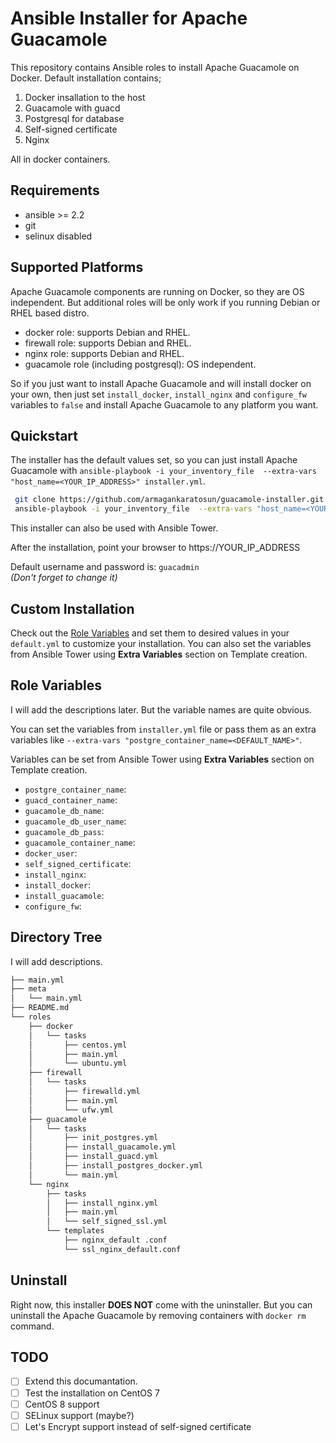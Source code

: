 # Ansible Installer for Apache Guacamole 

This repository contains Ansible roles to install Apache Guacamole on Docker. Default installation contains;

 1. Docker insallation to the host
 2. Guacamole with guacd
 3. Postgresql for database
 4. Self-signed certificate
 5. Nginx

All in docker containers.

Requirements
------------

* ansible >= 2.2
* git
* selinux disabled

Supported Platforms
-------------------

Apache Guacamole components are running on Docker, so they are OS independent. But additional roles will be only work if you running Debian or RHEL based distro.

- docker role: supports Debian and RHEL.
- firewall role: supports Debian and RHEL.
- nginx role: supports Debian and RHEL.
- guacamole role (including postgresql): OS independent. 

So if you just want to install Apache Guacamole and will install docker on your own, then just set `install_docker`, `install_nginx` and `configure_fw` variables to `false` and install Apache Guacamole to any platform you want.


Quickstart
------------

The installer has the default values set, so you can just install Apache Guacamole with `ansible-playbook -i your_inventory_file  --extra-vars "host_name=<YOUR_IP_ADDRESS>" installer.yml`. 

```bash
 git clone https://github.com/armagankaratosun/guacamole-installer.git
 ansible-playbook -i your_inventory_file  --extra-vars "host_name=<YOUR_IP_ADDRESS>" installer.yml
```
This installer can also be used with Ansible Tower. 

After the installation, point your browser to https://YOUR_IP_ADDRESS

Default username and password is: `guacadmin`  
*(Don't forget to change it)*

Custom Installation
-------------------

Check out the [Role Variables](#Role-Variables) and set them to desired values in your `default.yml` to customize your installation. You can also set the variables from Ansible Tower using **Extra Variables** section on Template creation.


Role Variables
--------------

I will add the descriptions later. But the variable names are quite obvious. 

You can set the variables from `installer.yml` file or pass them as an extra variables like `--extra-vars "postgre_container_name=<DEFAULT_NAME>"`.

Variables can be set from Ansible Tower using **Extra Variables** section on Template creation.

- `postgre_container_name`: 
- `guacd_container_name`:
- `guacamole_db_name`:
- `guacamole_db_user_name`:  
- `guacamole_db_pass`:
- `guacamole_container_name`:
- `docker_user`:
- `self_signed_certificate`:
- `install_nginx`:
- `install_docker`:
- `install_guacamole`:
- `configure_fw`:


Directory Tree
--------------

I will add descriptions.

```bash
├── main.yml
├── meta
│   └── main.yml
├── README.md
└── roles
    ├── docker
    │   └── tasks
    │       ├── centos.yml
    │       ├── main.yml
    │       └── ubuntu.yml
    ├── firewall
    │   └── tasks
    │       ├── firewalld.yml
    │       ├── main.yml
    │       └── ufw.yml
    ├── guacamole
    │   └── tasks
    │       ├── init_postgres.yml
    │       ├── install_guacamole.yml
    │       ├── install_guacd.yml
    │       ├── install_postgres_docker.yml
    │       └── main.yml
    └── nginx
        ├── tasks
        │   ├── install_nginx.yml
        │   ├── main.yml
        │   └── self_signed_ssl.yml
        └── templates
            ├── nginx_default .conf
            └── ssl_nginx_default.conf
```

Uninstall
---------

Right now, this installer **DOES NOT** come with the uninstaller. But you can uninstall the Apache Guacamole by removing containers with `docker rm` command.


TODO
----

- [ ] Extend this documantation.
- [ ] Test the installation on CentOS 7
- [ ] CentOS 8 support
- [ ] SELinux support (maybe?)
- [ ] Let's Encrypt support instead of self-signed certificate
